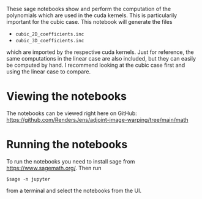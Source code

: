 These sage notebooks show and perform the computation of the polynomials which are used in the cuda kernels. This is particularily important for the cubic case. This notebook will generate the files

 - `cubic_2D_coefficients.inc`
 - `cubic_3D_coefficients.inc`
 
which are imported by the respective cuda kernels. Just for reference, the same computations in the linear case are also included, but they can easily be computed by hand. I recommend looking at the cubic case first and using the linear case to compare.

Viewing the notebooks
=====================
The notebooks can be viewed right here on GitHub: https://github.com/RendersJens/adjoint-image-warping/tree/main/math

Running the notebooks
=====================
To run the notebooks you need to install sage from https://www.sagemath.org/.
Then run

`$sage -n jupyter`

from a terminal and select the notebooks from the UI.
